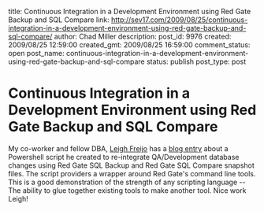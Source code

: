 title: Continuous Integration in a Development Environment using Red Gate Backup and SQL Compare
link: http://sev17.com/2009/08/25/continuous-integration-in-a-development-environment-using-red-gate-backup-and-sql-compare/
author: Chad Miller
description: 
post_id: 9976
created: 2009/08/25 12:59:00
created_gmt: 2009/08/25 16:59:00
comment_status: open
post_name: continuous-integration-in-a-development-environment-using-red-gate-backup-and-sql-compare
status: publish
post_type: post

# Continuous Integration in a Development Environment using Red Gate Backup and SQL Compare

My co-worker and fellow DBA, [Leigh Freijo](http://leighfreijo.com/) has a [blog entry](http://leighfreijo.com/2009/08/21/continuous-integration-in-a-development-environment-using-red-gate-backup-and-sql-compare/) about a Powershell script he created to re-integrate QA/Development database changes using Red Gate SQL Backup and Red Gate SQL Compare snapshot files. The script providers a wrapper around Red Gate's command line tools. This is a good demonstration of the strength of any scripting language -- The ability to glue together existing tools to make another tool. Nice work Leigh!